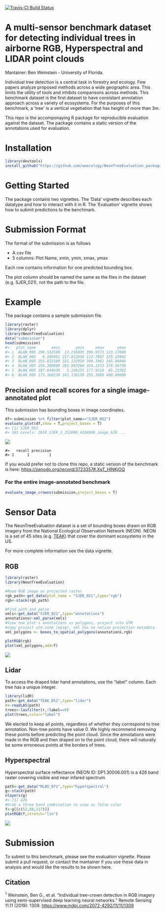 [![Travis-CI Build
Status](https://travis-ci.org/Weecology/NeonTreeEvaluation_package.svg?branch=master)](https://travis-ci.org/Weecology/NeonTreeEvaluation_package)

A multi-sensor benchmark dataset for detecting individual trees in airborne RGB, Hyperspectral and LIDAR point clouds
=====================================================================================================================

Mantainer: Ben Weinstein - University of Florida.

Individual tree detection is a central task in forestry and ecology. Few
papers analyze proposed methods across a wide geographic area. This
limits the utility of tools and inhibits comparisons across methods.
This benchmark dataset is the first dataset to have consistant
annotation approach across a variety of ecosystems. For the purposes of this benchmark, a 'tree' is a vertical vegetiation that has height of more than 3m.

This repo is the accomponaying R package for reproducible evaluation
against the dataset. The package contains a static version of the
annotations used for evaluation.

Installation
============

``` r
library(devtools)
install_github("https://github.com/weecology/NeonTreeEvaluation_package.git")
```

Getting Started
===============

The package contains two vignettes. The ‘Data’ vignette describes each
datatype and how to interact with it in R. The ‘Evaluation’ vignette
shows how to submit predictions to the benchmark.

Submission Format
=================

The format of the submission is as follows

-   A csv file
-   5 columns: Plot Name, xmin, ymin, xmax, ymax

Each row contains information for one predicted bounding box.

The plot column should be named the same as the files in the dataset
(e.g. SJER\_021), not the path to the file.

Example
=======

The package contains a sample submission file.

``` r
library(raster)
library(dplyr)
library(NeonTreeEvaluation)
data("submission")
head(submission)
#>   plot_name       xmin       ymin     xmax      ymax
#> 1  BLAN_005 299.532560  13.216835 396.9573 123.17089
#> 2  BLAN_005   6.189451 217.012850 113.7897 325.25092
#> 3  BLAN_005 255.822100 181.132950 309.3961 245.84946
#> 4  BLAN_005 256.380600 283.993260 334.1573 376.96796
#> 5  BLAN_005 107.644630   5.248255 177.9518  85.23382
#> 6  BLAN_005 173.360230 341.138150 255.3800 400.00000
```

Precision and recall scores for a single image-annotated plot
-------------------------------------------------------------

This submission has bounding boxes in image coordinates.

``` r
df<-submission %>% filter(plot_name=="SJER_052")
evaluate_plot(df,show = T,project_boxes = T)
#> [1] SJER_052
#> 181 Levels: 2018_SJER_3_252000_4104000_image_628 ...
```

![](www/README-unnamed-chunk-4-1.png)

    #>   recall precision
    #> 1      1         1

If you would prefer not to clone this repo, a static version of the
benchmark is here:
<a href="https://zenodo.org/record/3723357#.XqT_HlNKjOQ" class="uri">https://zenodo.org/record/3723357#.XqT_HlNKjOQ</a>

### For the entire image-annotated benchmark

``` r
evaluate_image_crowns(submission,project_boxes = T)
```

Sensor Data
===========

The NeonTreeEvaluation dataset is a set of bounding boxes drawn on RGB
imagery from the National Ecological Observation Network (NEON). NEON is
a set of 45 sites
(e.g. [TEAK](https://www.neonscience.org/field-sites/field-sites-map/TEAK))
that cover the dominant ecosystems in the US.

For more complete information see the data vignette.

RGB
---

``` r
library(raster)
library(NeonTreeEvaluation)

#Read RGB image as projected raster
rgb_path<-get_data(plot_name = "SJER_021",type="rgb")
rgb<-stack(rgb_path)

#Find path and parse
xmls<-get_data("SJER_021",type="annotations")
annotations<-xml_parse(xmls)
#View one plot's annotations as polygons, project into UTM
#copy project utm zone (epsg), xml has no native projection metadata
xml_polygons <- boxes_to_spatial_polygons(annotations,rgb)

plotRGB(rgb)
plot(xml_polygons,add=T)
```

![](www/README-unnamed-chunk-6-1.png)

Lidar
-----

To access the draped lidar hand annotations, use the “label” column.
Each tree has a unique integer.

``` r
library(lidR)
path<-get_data("TEAK_052",type="lidar")
r<-readLAS(path)
trees<-lasfilter(r,!label==0)
plot(trees,color="label")
```

We elected to keep all points, regardless of whether they correspond to
tree annotation. Non-tree points have value 0. We highly recommend
removing these points before predicting the point cloud. Since the
annotations were made in the RGB and then draped on to the point cloud,
there will naturally be some erroneous points at the borders of trees.

Hyperspectral
-------------

Hyperspectral surface reflectance (NEON ID: DP1.30006.001) is a 426 band
raster covering visible and near infared spectrum.

``` r
path<-get_data("MLBS_071",type="hyperspectral")
g<-stack(path)
nlayers(g)
#> [1] 426
#Grab a three band combination to view as false color
f<-g[[c(52,88,117)]]
plotRGB(f,stretch="lin")
```

![](www/README-unnamed-chunk-8-1.png)

Submission
==========

To submit to this benchmark, please see the evaluation vignette. Please
submit a pull request, or contact the mantainer if you use these data in
analysis and would like the results to be shown here.

Citation
--------

<sup>1</sup> Weinstein, Ben G., et al. “Individual tree-crown detection
in RGB imagery using semi-supervised deep learning neural networks.”
Remote Sensing 11.11 (2019): 1309.
<a href="https://www.mdpi.com/2072-4292/11/11/1309" class="uri">https://www.mdpi.com/2072-4292/11/11/1309</a>
